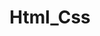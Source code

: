---
title           : "Html_Css"
layout          : category
taxonomy        : "Html_Css"
permalink       : /Html_Css/
---